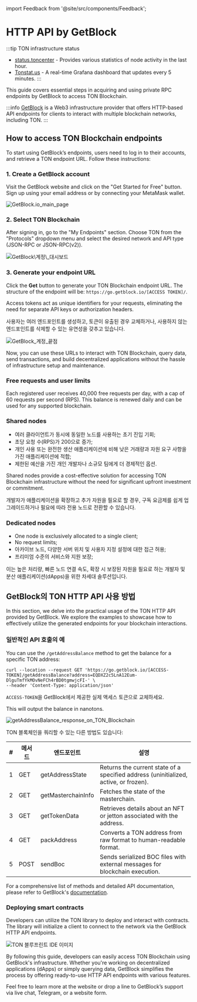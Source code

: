 import Feedback from '@site/src/components/Feedback';

# HTTP API by GetBlock

:::tip TON infrastructure status

- [status.toncenter](https://status.toncenter.com/) - Provides various statistics of node activity in the last hour.
- [Tonstat.us](https://tonstat.us/) - A real-time Grafana dashboard that updates every 5 minutes.
  :::

This guide covers essential steps in acquiring and using private RPC endpoints by GetBlock to access TON Blockchain.

:::info
[GetBlock](https://getblock.io/) is a Web3 infrastructure provider that offers HTTP-based API endpoints for clients to interact with multiple blockchain networks, including TON.
:::

## How to access TON Blockchain endpoints

To start using GetBlock’s endpoints, users need to log in to their accounts, and retrieve a TON endpoint URL. Follow these instructions:

### 1. Create a GetBlock account

Visit the GetBlock website and click on the "Get Started for Free" button. Sign up using your email address or by connecting your MetaMask wallet.

![GetBlock.io\_main\_page](/img/docs/getblock-img/unnamed-2.png?=RAW)

### 2. Select TON Blockchain

After signing in, go to the "My Endpoints" section. Choose TON from the "Protocols" dropdown menu and select the desired network and API type (JSON-RPC or JSON-RPC(v2)).

![GetBlock\계정\\_대시보드](/img/docs/getblock-img/unnamed-4.png)

### 3. Generate your endpoint URL

Click the **Get** button to generate your TON Blockchain endpoint URL. The structure of the endpoint will be: `https://go.getblock.io/[ACCESS TOKEN]/`.

Access tokens act as unique identifiers for your requests, eliminating the need for separate API keys or authorization headers.

사용자는 여러 엔드포인트를 생성하고, 토큰이 유출된 경우 교체하거나, 사용하지 않는 엔드포인트를 삭제할 수 있는 유연성을 갖추고 있습니다.

![GetBlock\_계정\_끝점](/img/docs/getblock-img/unnamed-3.png)

Now, you can use these URLs to interact with TON Blockchain, query data, send transactions, and build decentralized applications without the hassle of infrastructure setup and maintenance.

### Free requests and user limits

Each registered user receives 40,000 free requests per day, with a cap of 60 requests per second (RPS). This balance is renewed daily and can be used for any supported blockchain.

### Shared nodes

- 여러 클라이언트가 동시에 동일한 노드를 사용하는 초기 진입 기회;
- 초당 요청 수(RPS)가 200으로 증가;
- 개인 사용 또는 완전한 생산 애플리케이션에 비해 낮은 거래량과 자원 요구 사항을 가진 애플리케이션에 적합;
- 제한된 예산을 가진 개인 개발자나 소규모 팀에게 더 경제적인 옵션.

Shared nodes provide a cost-effective solution for accessing TON Blockchain infrastructure without the need for significant upfront investment or commitment.

개발자가 애플리케이션을 확장하고 추가 자원을 필요로 할 경우, 구독 요금제를 쉽게 업그레이드하거나 필요에 따라 전용 노드로 전환할 수 있습니다.

### Dedicated nodes

- One node is exclusively allocated to a single client;
- No request limits;
- 아카이브 노드, 다양한 서버 위치 및 사용자 지정 설정에 대한 접근 허용;
- 프리미엄 수준의 서비스와 지원 보장;

이는 높은 처리량, 빠른 노드 연결 속도, 확장 시 보장된 자원을 필요로 하는 개발자 및 분산 애플리케이션(dApps)을 위한 차세대 솔루션입니다.

## GetBlock의 TON HTTP API 사용 방법

In this section, we delve into the practical usage of the TON HTTP API provided by GetBlock. We explore the examples to showcase how to effectively utilize the generated endpoints for your blockchain interactions.

### 일반적인 API 호출의 예

You can use the `/getAddressBalance` method to get the balance for a specific TON address:

```
curl --location --request GET 'https://go.getblock.io/[ACCESS-TOKEN]/getAddressBalance?address=EQDXZ2c5LnA12Eum-DlguTmfYkMOvNeFCh4rBD0tgmwjcFI-' \    
--header 'Content-Type: application/json' 
```

`ACCESS-TOKEN`을 GetBlock에서 제공한 실제 액세스 토큰으로 교체하세요.

This will output the balance in nanotons.

![getAddressBalance_response_on_TON_Blockchain](/img/docs/getblock-img/unnamed-2.png)

TON 블록체인을 쿼리할 수 있는 다른 방법도 있습니다:

| # | 메서드  | 엔드포인트              | 설명                                                                                                                      |
| - | ---- | ------------------ | ----------------------------------------------------------------------------------------------------------------------- |
| 1 | GET  | getAddressState    | Returns the current state of a specified address (uninitialized, active, or frozen). |
| 2 | GET  | getMasterchainInfo | Fetches the state of the masterchain.                                                                   |
| 3 | GET  | getTokenData       | Retrieves details about an NFT or jetton associated with the address.                                   |
| 4 | GET  | packAddress        | Converts a TON address from raw format to human-readable format.                                        |
| 5 | POST | sendBoc            | Sends serialized BOC files with external messages for blockchain execution.                             |

For a comprehensive list of methods and detailed API documentation, please refer to GetBlock's [documentation](https://getblock.io/docs/ton/json-rpc/ton_jsonrpc/).

### Deploying smart contracts

Developers can utilize the TON library to deploy and interact with contracts. The library will initialize a client to connect to the network via the GetBlock HTTP API endpoints.

![TON 블루프린트 IDE 이미지](/img/docs/getblock-img/unnamed-6.png)

By following this guide, developers can easily access TON Blockchain using GetBlock's infrastructure. Whether you're working on decentralized applications (dApps) or simply querying data, GetBlock simplifies the process by offering ready-to-use HTTP API endpoints with various features.

Feel free to learn more at the website or drop a line to GetBlock’s support via live chat, Telegram, or a website form.

<Feedback />

